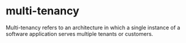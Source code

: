 # multi-tenancy
Multi-tenancy refers to an architecture in which a single instance of a software application serves multiple tenants or customers.
